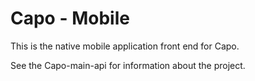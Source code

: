 # Capo - Mobile 

This is the native mobile application front end for Capo.

See the Capo-main-api for information about the project.
